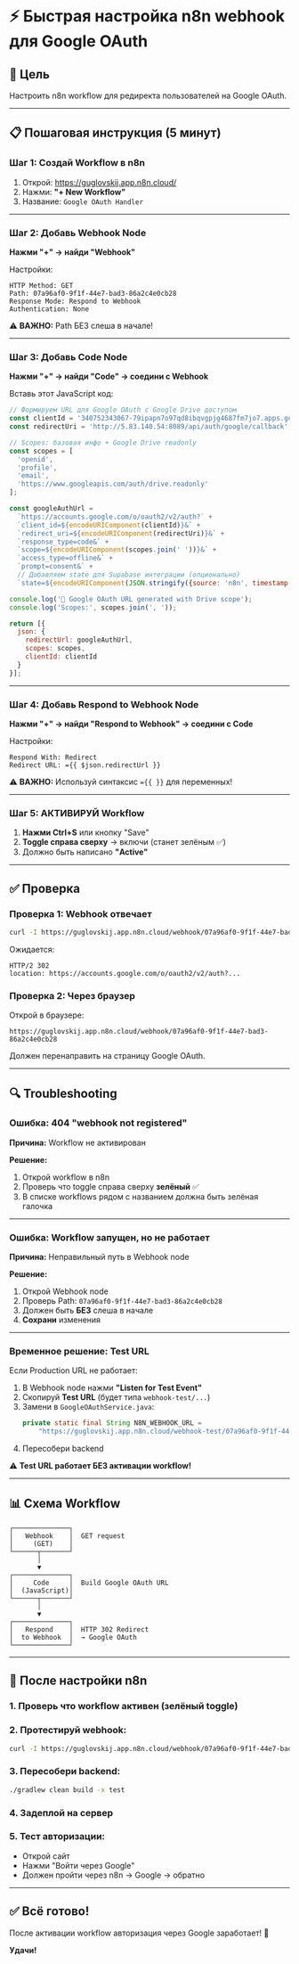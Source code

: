 # ⚡ Быстрая настройка n8n webhook для Google OAuth

## 🎯 Цель
Настроить n8n workflow для редиректа пользователей на Google OAuth.

---

## 📋 Пошаговая инструкция (5 минут)

### Шаг 1: Создай Workflow в n8n

1. Открой: https://guglovskij.app.n8n.cloud/
2. Нажми: **"+ New Workflow"**
3. Название: `Google OAuth Handler`

---

### Шаг 2: Добавь Webhook Node

**Нажми "+" → найди "Webhook"**

Настройки:
```
HTTP Method: GET
Path: 07a96af0-9f1f-44e7-bad3-86a2c4e0cb28
Response Mode: Respond to Webhook
Authentication: None
```

⚠️ **ВАЖНО:** Path БЕЗ слеша в начале!

---

### Шаг 3: Добавь Code Node

**Нажми "+" → найди "Code" → соедини с Webhook**

Вставь этот JavaScript код:

```javascript
// Формируем URL для Google OAuth с Google Drive доступом
const clientId = '340752343067-79ipapn7o97qd8ibqvgpjg4687fm7jo7.apps.googleusercontent.com';
const redirectUri = 'http://5.83.140.54:8089/api/auth/google/callback';

// Scopes: базовая инфо + Google Drive readonly
const scopes = [
  'openid',
  'profile', 
  'email',
  'https://www.googleapis.com/auth/drive.readonly'
];

const googleAuthUrl = 
  `https://accounts.google.com/o/oauth2/v2/auth?` +
  `client_id=${encodeURIComponent(clientId)}&` +
  `redirect_uri=${encodeURIComponent(redirectUri)}&` +
  `response_type=code&` +
  `scope=${encodeURIComponent(scopes.join(' '))}&` +
  `access_type=offline&` +
  `prompt=consent&` +
  // Добавляем state для Supabase интеграции (опционально)
  `state=${encodeURIComponent(JSON.stringify({source: 'n8n', timestamp: Date.now()}))}`;

console.log('🔐 Google OAuth URL generated with Drive scope');
console.log('Scopes:', scopes.join(', '));

return [{
  json: {
    redirectUrl: googleAuthUrl,
    scopes: scopes,
    clientId: clientId
  }
}];
```

---

### Шаг 4: Добавь Respond to Webhook Node

**Нажми "+" → найди "Respond to Webhook" → соедини с Code**

Настройки:
```
Respond With: Redirect
Redirect URL: ={{ $json.redirectUrl }}
```

⚠️ **ВАЖНО:** Используй синтаксис `={{ }}` для переменных!

---

### Шаг 5: АКТИВИРУЙ Workflow

1. **Нажми Ctrl+S** или кнопку "Save"
2. **Toggle справа сверху** → включи (станет зелёным ✅)
3. Должно быть написано **"Active"**

---

## ✅ Проверка

### Проверка 1: Webhook отвечает
```bash
curl -I https://guglovskij.app.n8n.cloud/webhook/07a96af0-9f1f-44e7-bad3-86a2c4e0cb28
```

Ожидается:
```
HTTP/2 302
location: https://accounts.google.com/o/oauth2/v2/auth?...
```

### Проверка 2: Через браузер
Открой в браузере:
```
https://guglovskij.app.n8n.cloud/webhook/07a96af0-9f1f-44e7-bad3-86a2c4e0cb28
```

Должен перенаправить на страницу Google OAuth.

---

## 🔍 Troubleshooting

### Ошибка: 404 "webhook not registered"

**Причина:** Workflow не активирован

**Решение:**
1. Открой workflow в n8n
2. Проверь что toggle справа сверху **зелёный** ✅
3. В списке workflows рядом с названием должна быть зелёная галочка

---

### Ошибка: Workflow запущен, но не работает

**Причина:** Неправильный путь в Webhook node

**Решение:**
1. Открой Webhook node
2. Проверь Path: `07a96af0-9f1f-44e7-bad3-86a2c4e0cb28`
3. Должен быть **БЕЗ** слеша в начале
4. **Сохрани** изменения

---

### Временное решение: Test URL

Если Production URL не работает:

1. В Webhook node нажми **"Listen for Test Event"**
2. Скопируй **Test URL** (будет типа `webhook-test/...`)
3. Замени в `GoogleOAuthService.java`:
   ```java
   private static final String N8N_WEBHOOK_URL = 
       "https://guglovskij.app.n8n.cloud/webhook-test/07a96af0-9f1f-44e7-bad3-86a2c4e0cb28";
   ```
4. Пересобери backend

⚠️ **Test URL работает БЕЗ активации workflow!**

---

## 📊 Схема Workflow

```
┌──────────────┐
│   Webhook    │  GET request
│     (GET)    │
└──────┬───────┘
       │
       ▼
┌──────────────┐
│     Code     │  Build Google OAuth URL
│  (JavaScript)│
└──────┬───────┘
       │
       ▼
┌──────────────┐
│   Respond    │  HTTP 302 Redirect
│  to Webhook  │  → Google OAuth
└──────────────┘
```

---

## 🎯 После настройки n8n

### 1. Проверь что workflow активен (зелёный toggle)

### 2. Протестируй webhook:
```bash
curl -I https://guglovskij.app.n8n.cloud/webhook/07a96af0-9f1f-44e7-bad3-86a2c4e0cb28
```

### 3. Пересобери backend:
```bash
./gradlew clean build -x test
```

### 4. Задеплой на сервер

### 5. Тест авторизации:
- Открой сайт
- Нажми "Войти через Google"
- Должен пройти через n8n → Google → обратно

---

## ✅ Всё готово!

После активации workflow авторизация через Google заработает! 🚀

**Удачи!**


